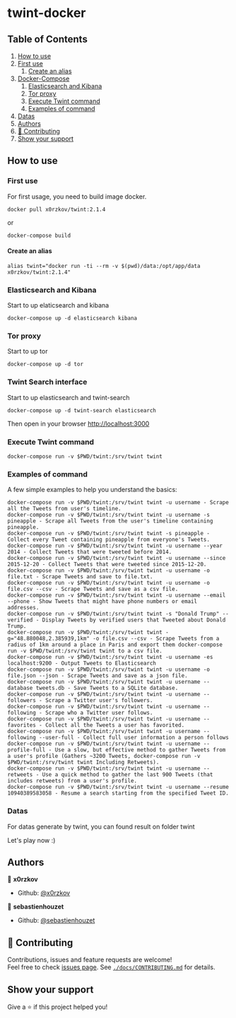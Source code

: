 # twint-docker

<!-- ToC start -->
## Table of Contents
1. [How to use](#how-to-use)
  1. [First use](#first-use)
     1. [Create an alias](#create-an-alias)
1. [Docker-Compose](#docker-compose)
     1. [Elasticsearch and Kibana](#elasticsearch-and-kibana)
     1. [Tor proxy](#tor-proxy)
     1. [Execute Twint command](#execute-twint-command)
     1. [Examples of command](#examples-of-command)
  1. [Datas](#datas)
1. [Authors](#authors)
1. [🤝 Contributing](#-contributing)
1. [Show your support](#show-your-support)
<!-- ToC end -->

## How to use

### First use

For first usage, you need to build image docker.

```shell
docker pull x0rzkov/twint:2.1.4
```

or 

```shell
docker-compose build
```

#### Create an alias
```shell
alias twint="docker run -ti --rm -v $(pwd)/data:/opt/app/data x0rzkov/twint:2.1.4"
```               

### Elasticsearch and Kibana

Start to up elaticsearch and kibana

```shell
docker-compose up -d elasticsearch kibana
```

### Tor proxy

Start to up tor

```shell
docker-compose up -d tor
```

### Twint Search interface

Start to up elasticsearch and twint-search

```shell
docker-compose up -d twint-search elasticsearch
```

Then open in your browser [http://localhost:3000](http://localhost:3000)

### Execute Twint command

```shell
docker-compose run -v $PWD/twint:/srv/twint twint
```

### Examples of command

A few simple examples to help you understand the basics:

```shell
docker-compose run -v $PWD/twint:/srv/twint twint -u username - Scrape all the Tweets from user's timeline.
docker-compose run -v $PWD/twint:/srv/twint twint -u username -s pineapple - Scrape all Tweets from the user's timeline containing pineapple.
docker-compose run -v $PWD/twint:/srv/twint twint -s pineapple - Collect every Tweet containing pineapple from everyone's Tweets.
docker-compose run -v $PWD/twint:/srv/twint twint -u username --year 2014 - Collect Tweets that were tweeted before 2014.
docker-compose run -v $PWD/twint:/srv/twint twint -u username --since 2015-12-20 - Collect Tweets that were tweeted since 2015-12-20.
docker-compose run -v $PWD/twint:/srv/twint twint -u username -o file.txt - Scrape Tweets and save to file.txt.
docker-compose run -v $PWD/twint:/srv/twint twint -u username -o file.csv --csv - Scrape Tweets and save as a csv file.
docker-compose run -v $PWD/twint:/srv/twint twint -u username --email --phone - Show Tweets that might have phone numbers or email addresses.
docker-compose run -v $PWD/twint:/srv/twint twint -s "Donald Trump" --verified - Display Tweets by verified users that Tweeted about Donald Trump.
docker-compose run -v $PWD/twint:/srv/twint twint -g="48.880048,2.385939,1km" -o file.csv --csv - Scrape Tweets from a radius of 1km around a place in Paris and export them docker-compose run -v $PWD/twint:/srv/twint twint to a csv file.
docker-compose run -v $PWD/twint:/srv/twint twint -u username -es localhost:9200 - Output Tweets to Elasticsearch
docker-compose run -v $PWD/twint:/srv/twint twint -u username -o file.json --json - Scrape Tweets and save as a json file.
docker-compose run -v $PWD/twint:/srv/twint twint -u username --database tweets.db - Save Tweets to a SQLite database.
docker-compose run -v $PWD/twint:/srv/twint twint -u username --followers - Scrape a Twitter user's followers.
docker-compose run -v $PWD/twint:/srv/twint twint -u username --following - Scrape who a Twitter user follows.
docker-compose run -v $PWD/twint:/srv/twint twint -u username --favorites - Collect all the Tweets a user has favorited.
docker-compose run -v $PWD/twint:/srv/twint twint -u username --following --user-full - Collect full user information a person follows
docker-compose run -v $PWD/twint:/srv/twint twint -u username --profile-full - Use a slow, but effective method to gather Tweets from a user's profile (Gathers ~3200 Tweets, docker-compose run -v $PWD/twint:/srv/twint twint Including Retweets).
docker-compose run -v $PWD/twint:/srv/twint twint -u username --retweets - Use a quick method to gather the last 900 Tweets (that includes retweets) from a user's profile.
docker-compose run -v $PWD/twint:/srv/twint twint -u username --resume 10940389583058 - Resume a search starting from the specified Tweet ID.
```

### Datas

For datas generate by twint, you can found result on folder twint

Let's play now :)

## Authors

👤 **x0rzkov**
* Github: [@x0rzkov](https://github.com/x0rzkov)

👤 **sebastienhouzet**
* Github: [@sebastienhouzet](https://github.com/sebastienhouzet)

## 🤝 Contributing

Contributions, issues and feature requests are welcome!<br />Feel free to check [issues page](https://github.com/x0rzkov/twint-docker/issues).
See [`./docs/CONTRIBUTING.md`](https://github.com/x0rzkov/twint-dockers/blob/master/docs/CONTRIBUTING.md) for details.

## Show your support

Give a ⭐️ if this project helped you!